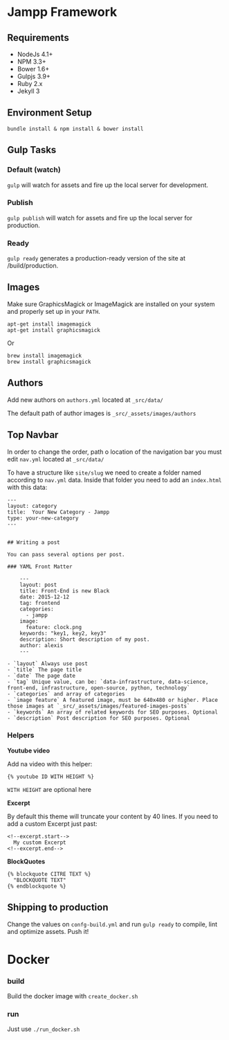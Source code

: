 # Jampp Framework

## Requirements

-  NodeJs 4.1+
-  NPM 3.3+
-  Bower 1.6+
-  Gulpjs 3.9+
-  Ruby 2.x
-  Jekyll 3

## Environment Setup
`bundle install & npm install & bower install`

## Gulp Tasks

### Default (watch)

`gulp` will watch for assets and fire up the local server for development.

### Publish

`gulp publish` will watch for assets and fire up the local server for production.


### Ready

`gulp ready` generates a production-ready version of the site at /build/production.


## Images

Make sure GraphicsMagick or ImageMagick are installed on your system and properly set up in your `PATH`.

    apt-get install imagemagick
    apt-get install graphicsmagick

Or

    brew install imagemagick
    brew install graphicsmagick


## Authors

Add new authors on `authors.yml` located at `_src/data/`

The default path of author images is `_src/_assets/images/authors`

## Top Navbar

In order to change the order, path o location of the navigation bar you must edit `nav.yml` located at `_src/data/`

To have a structure like `site/slug` we need to create a folder named according to `nav.yml`  data. Inside that folder you need to add an `index.html` with this data:

    ---
    layout: category
    title:  Your New Category - Jampp
    type: your-new-category
    ---


    ## Writing a post

    You can pass several options per post.

    ### YAML Front Matter

        ---
        layout: post
        title: Front-End is new Black
        date: 2015-12-12
        tag: frontend
        categories:
          - jampp
        image:
          feature: clock.png
        keywords: "key1, key2, key3"
        description: Short description of my post.
        author: alexis
        ---

    - `layout` Always use post
    - `title` The page title
    - `date` The page date
    - `tag` Unique value, can be: `data-infrastructure, data-science, front-end, infrastructure, open-source, python, technology`
    - `categories` and array of categories
    - `image feature` A featured image, must be 640x480 or higher. Place those images at `_src/_assets/images/featured-images-posts`
    - `keywords` An array of related keywords for SEO purposes. Optional
    - `description` Post description for SEO purposes. Optional

### Helpers

**Youtube video**

Add na video with this helper:

    {% youtube ID WITH HEIGHT %}

`WITH HEIGHT` are optional here

**Excerpt**

By default this theme will truncate your content by 40 lines. If you need to add a custom Excerpt just past:

    <!--excerpt.start-->
      My custom Excerpt
    <!--excerpt.end-->

**BlockQuotes**

    {% blockquote CITRE TEXT %}
      "BLOCKQUOTE TEXT"
    {% endblockquote %}

## Shipping to production

Change the values on `confg-build.yml` and run `gulp ready` to compile, lint and optimize assets. Push it!

# Docker 
### build
Build the docker image with `create_docker.sh`

### run
Just use `./run_docker.sh`
